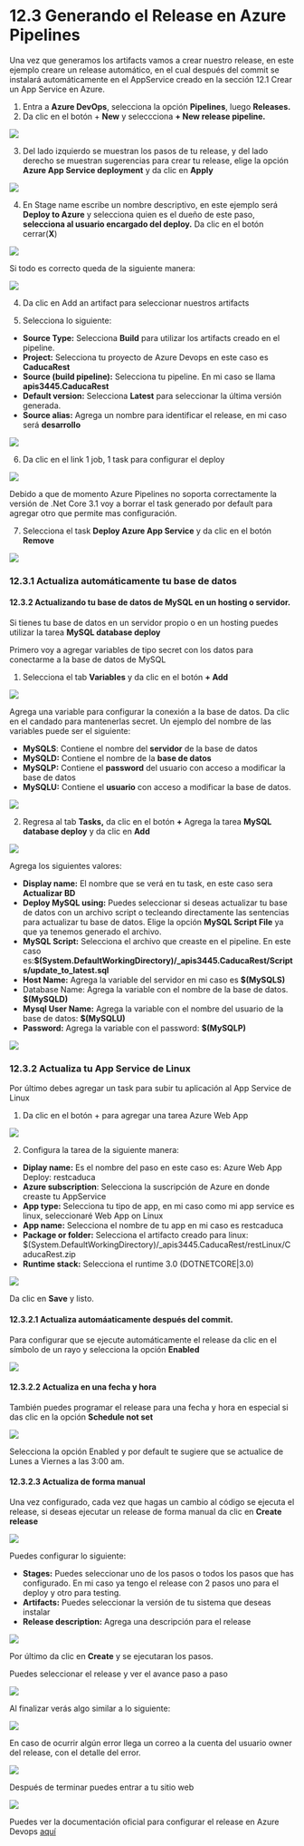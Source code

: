 # 12.3 Generando el Release en Azure Pipelines

Una vez que generamos los artifacts vamos a crear nuestro release, en este ejemplo creare un release automático, en el cual después del commit se instalará automáticamente en el AppService creado en la sección 12.1 Crear un App Service en Azure.

1. Entra a **Azure DevOps**, selecciona la opción **Pipelines**, luego **Releases.**
2. Da clic en el botón + **New** y seleccciona **+ New release pipeline.** 

![](../.gitbook/assets/image%20%2830%29.png)

3. Del lado izquierdo se muestran los pasos de tu release, y del lado derecho se muestran sugerencias para crear tu release, elige la opción **Azure App Service deployment** y da clic en **Apply**

![](../.gitbook/assets/image%20%2878%29.png)

4. En Stage name escribe un nombre descriptivo, en este ejemplo será **Deploy to Azure** y selecciona quien es el dueño de este paso, **selecciona al usuario encargado del deploy.** Da clic en el botón cerrar\(**X**\)

![](../.gitbook/assets/image%20%28392%29.png)

Si todo es correcto queda de la siguiente manera:

![](../.gitbook/assets/image%20%28334%29.png)

4. Da clic en Add an artifact para seleccionar nuestros artifacts

5. Selecciona lo siguiente:

* **Source Type:** Selecciona **Build** para utilizar los artifacts creado en el pipeline.
* **Project:** Selecciona tu proyecto de Azure Devops en este caso es **CaducaRest**
* **Source \(build pipeline\):** Selecciona tu pipeline. En mi caso se llama **apis3445.CaducaRest**
* **Default version:** Selecciona **Latest** para seleccionar la última versión generada.
* **Source alias:** Agrega un nombre para identificar el release, en mi caso será **desarrollo**

![](../.gitbook/assets/image%20%28256%29.png)

6. Da clic en el link 1 job, 1 task para configurar el deploy

![](../.gitbook/assets/image%20%28109%29.png)

Debido a que de momento Azure Pipelines no soporta correctamente la versión de .Net Core 3.1 voy a borrar el task generado por default para agregar otro que permite mas configuración. 

7. Selecciona el task **Deploy Azure App Service** y da clic en el botón **Remove**

![](../.gitbook/assets/image%20%28319%29.png)

### 12.3.1 Actualiza automáticamente tu base de datos

#### 12.3.2 Actualizando tu base de datos de MySQL en un hosting o servidor.

Si tienes tu base de datos en un servidor propio o en un hosting puedes utilizar la tarea **MySQL database deploy**

Primero voy a agregar variables de tipo secret con los datos para conectarme a la base de datos de MySQL

1. Selecciona el tab **Variables** y da clic en el botón **+ Add**

![](../.gitbook/assets/image%20%28124%29.png)

Agrega una variable para configurar la conexión a la base de datos. Da clic en el candado para mantenerlas secret. Un ejemplo del nombre de las variables puede ser el siguiente:

* **MySQLS**: Contiene el nombre del **servidor** de la base de datos
* **MySQLD:** Contiene el nombre de la **base de datos**
* **MySQLP:** Contiene el **password** del usuario con acceso a modificar la base de datos
* **MySQLU:** Contiene el **usuario** con acceso a modificar la base de datos.

![](../.gitbook/assets/image%20%2818%29.png)

2. Regresa al tab **Tasks,** da clic en el botón **+** Agrega la tarea **MySQL database deploy** y da clic en **Add**

![](../.gitbook/assets/image%20%28146%29.png)

Agrega los siguientes valores:

* **Display name:** El nombre que se verá en tu task, en este caso sera **Actualizar BD**
* **Deploy MySQL using:** Puedes seleccionar si deseas actualizar tu base de datos con un archivo script o tecleando directamente las sentencias para actualizar tu base de datos. Elige la opción **MySQL Script File** ya que ya tenemos generado el archivo.
* **MySQL Script:** Selecciona el archivo que creaste en el pipeline. En este caso es:**$\(System.DefaultWorkingDirectory\)/\_apis3445.CaducaRest/Scripts/update\_to\_latest.sql**
* **Host Name:** Agrega la variable del servidor en mi caso es **$\(MySQLS\)**
* Database Name: Agrega la variable con el nombre de la base de datos. **$\(MySQLD\)**
* **Mysql User Name:** Agrega la variable con el nombre del usuario de la base de datos: **$\(MySQLU\)**
* **Password:** Agrega la variable con el password: **$\(MySQLP\)**

![](../.gitbook/assets/image%20%28325%29.png)

### 12.3.2 Actualiza tu App Service de Linux

Por último debes agregar un task para subir tu aplicación al App Service de Linux

1. Da clic en el botón + para agregar una tarea Azure Web App

![](../.gitbook/assets/image%20%28158%29.png)

2. Configura la tarea de la siguiente manera:

* **Diplay name:** Es el nombre del paso en este caso es: Azure Web App Deploy: restcaduca
* **Azure subscription**: Selecciona la suscripción de Azure en donde creaste tu AppService
* **App type:** Selecciona tu tipo de app, en mi caso como mi app service es linux, seleccionaré Web App on Linux
* **App name:** Selecciona el nombre de tu app en mi caso es restcaduca
* **Package or folder:** Selecciona el artifacto creado para linux: $\(System.DefaultWorkingDirectory\)/\_apis3445.CaducaRest/restLinux/CaducaRest.zip
* **Runtime stack:** Selecciona el runtime 3.0 \(DOTNETCORE\|3.0\)

![](../.gitbook/assets/image%20%28352%29.png)

Da clic en **Save** y listo.

#### 12.3.2.1 Actualiza automáaticamente después del commit.

 Para configurar que se ejecute automáticamente el release da clic en el símbolo de un rayo y selecciona la opción **Enabled**

![](../.gitbook/assets/image%20%28332%29.png)

#### 12.3.2.2 Actualiza en una fecha y hora

También puedes programar el release para una fecha y hora en especial si das clic en la opción **Schedule not set**

![](../.gitbook/assets/image%20%28323%29.png)

Selecciona la opción Enabled y por default te sugiere que se actualice de Lunes a Viernes a las 3:00 am.

#### 12.3.2.3 Actualiza de forma manual

Una vez configurado, cada vez que hagas un cambio al código se ejecuta el release, si deseas ejecutar un release de forma manual da clic en **Create release**

![](../.gitbook/assets/image%20%2898%29.png)

Puedes configurar lo siguiente:

* **Stages:**  Puedes seleccionar uno de los pasos o todos los pasos que has configurado. En mi caso ya tengo el release con 2 pasos uno para el deploy y otro para testing.
* **Artifacts:** Puedes seleccionar la versión de tu sistema que deseas instalar
* **Release description:** Agrega una descripción para el release

![](../.gitbook/assets/image%20%28280%29.png)

Por último da clic en **Create** y se ejecutaran los pasos.

Puedes seleccionar el release y ver el avance paso a paso

![](../.gitbook/assets/image%20%28243%29.png)

Al finalizar verás algo similar a lo siguiente:

![](../.gitbook/assets/image%20%28297%29.png)

En caso de ocurrir algún error llega un correo a la cuenta del usuario owner del release, con el detalle del error.

![](../.gitbook/assets/image%20%28257%29.png)

Después de terminar puedes entrar a tu sitio web

![](../.gitbook/assets/image%20%28265%29.png)

Puedes ver la documentación oficial para configurar el release en Azure Devops [aquí](https://docs.microsoft.com/es-mx/azure/devops/pipelines/release/triggers?view=azure-devops&viewFallbackFrom=vsts)

